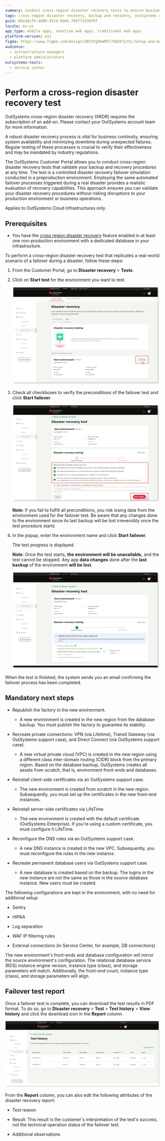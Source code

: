 ```yaml
---
summary: Conduct cross-region disaster recovery tests to ensure business continuity with OutSystems 11 (O11), validating backup and recovery procedures without production risks.
tags: cross-region disaster recovery, backup and recovery, outsystems cloud, business continuity, disaster recovery tests
guid: 69a181f4-dd86-4314-8deb-7d5f7333d76f
locale: en-us
app_type: mobile apps, reactive web apps, traditional web apps
platform-version: o11
figma: https://www.figma.com/design/ZDYZVg9kmMXl758XX7ytXc/Setup-and-maintain-your-OutSystems-Infrastructure?node-id=2919-812
audience:
  - infrastructure managers
  - platform administrators
outsystems-tools:
  - service center
---
```

# Perform a cross-region disaster recovery test

<div class="info" markdown="1">

OutSystems cross-region disaster recovery (XRDR) requires the subscription of an add-on. Please contact your OutSystems account team for more information.

</div>

A robust disaster recovery process is vital for business continuity, ensuring system availability and minimizing downtime during unexpected failures. Regular testing of these processes is crucial to verify their effectiveness and may be mandated by industry regulations. 

The OutSystems Customer Portal allows you to conduct cross-region disaster recovery tests that validate your backup and recovery procedures at any time. The test is a controlled disaster recovery failover simulation conducted in a preproduction environment. Employing the same automated failover processes triggered during a real disaster provides a realistic evaluation of recovery capabilities. This approach ensures you can validate your disaster recovery procedures without risking disruptions to your production environment or business operations.

<div class="info" markdown="1">

Applies to OutSystems Cloud infrastructures only.

</div>

## Prerequisites

* You have the [cross region disaster recovery](xrdr.md) feature enabled in at least one non-production environment with a dedicated database in your infrastructure.

To perform a cross-region disaster recovery test that replicates a real-world scenario of a failover during a disaster, follow these steps:

1. From the Customer Portal, go to **Disaster recovery** > **Tests**.

1. Click on **Start test** for the environment you want to test.

    ![OutSystems Customer Portal showing the option to start a disaster recovery test for a selected environment.](images/xrdr-start-test-cp.png "Start Disaster Recovery Test")

1. Check all checkboxes to verify the preconditions of the failover test and click **Start failover**.

    ![OutSystems Customer Portal showing the all preconditions checked.](images/xrdr-conditions-cp.png "Verify the preconditions for the failover test")

    **Note**: If you fail to fulfill all preconditions, you risk losing data from the environment used for the failover test. Be aware that any changes done to the environment since its last backup will be lost irreversibly once the test procedure starts

1. In the popup, enter the environment name and click **Start failover**.

    The test progress is displayed.

    **Note**: Once the test starts, **the environment will be unavailable,** and the test cannot be stopped. Any app **data changes** done after the **last backup** of the environment **will be lost**.

    ![OutSystems Customer Portal displaying the discovery recovery test progress.](images/xrdr-test-progress-cp.png "Disaster Recovery Test Progress")

When the test is finished, the system sends you an email confirming the failover process has been completed.

## Mandatory next steps

* Republish the factory in the new environment.

    * A new environment is created in the new region from the database backup. You must publish the factory to guarantee its stability.

* Recreate private connections: VPN (via Lifetime), Transit Gateway (via OutSystems support case), and Direct Connect (via OutSystems support case).

    * A new virtual private cloud (VPC) is created in the new region using a different class inter-domain routing (CIDR) block from the primary region. Based on the database backup, OutSystems creates all assets from scratch, that is, environment front-ends and databases.

* Reinstall client-side certificates via an OutSystems support case.

    * The new environment is created from scratch in the new region. Subsequently, you must set up the certificates in the new front-end instances.

* Reinstall server-side certificates via LifeTime.

    * The new environment is created with the default certificate (OutSystems Enterprise). If you're using a custom certificate, you must configure it LifeTime.

* Reconfigure the DNS rules via an OutSystems support case.

    * A new DNS instance is created in the new VPC. Subsequently, you must reconfigure the rules in the new instance.

* Recreate permanent database users via OutSystems support case.

    * A new database is created based on the backup. The logins in the new instance are not the same as those in the source database instance. New users must be created.

The following configurations are kept in the environment, with no need for additional setup:

* Sentry

* HIPAA

* Log separation

* WAF IP filtering rules

* External connections (in Service Center, for example, DB connections)

The new environment's front-ends and database configuration will mirror the source environment's configuration. The relational database service (RDS) instance engine version, instance type (class), and storage parameters will match. Additionally, the front-end count, instance type (class), and storage parameters will align.

## Failover test report

Once a failover test is complete, you can download the test results in PDF format. To do so, go to **Disaster recovery** > **Test** > **Test history** > **View history** and click the download icon in the **Report** column.

![OutSystems Customer Portal displaying the test history for disaster recovery.](images/xrdr-test-history-cp.png "Disaster Recovery Test History")

From the **Report** column, you can also edit the following attributes of the disaster recovery report:

* Test reason

* Result: This result is the customer's interpretation of the test's success, not the technical operation status of the failover test.

* Additional observations
